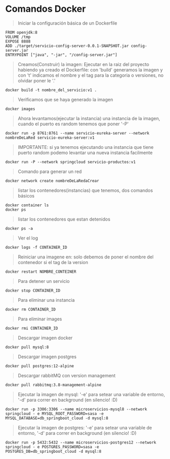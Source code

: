 
# Comandos Docker

> Iniciar la configuración básica de un Dockerfile
``` properties 
FROM openjdk:8
VOLUME /tmp
EXPOSE 8888
ADD ./target/servicio-config-server-0.0.1-SNAPSHOT.jar config-server.jar
ENTRYPOINT ["java", "-jar", "/config-server.jar"]
```

> Creamos(Construir) la imagen: Ejecutar en la raiz del proyecto habiendo ya creado el Dockerfile: con 'build' generamos la imagen y con 't' indicamos el nombre y el tag para la categoria o versiones, no olvidar poner le '.'
```
docker build -t nombre_del_servicio:v1 .
```

> Verificamos que se haya generado la imagen
```
docker images
```

> Ahora levantamos(ejecutar la instancia) una instancia de la imagen, cuando el puerto es random tenemos que poner '-P'
```
docker run -p 8761:8761 --name servicio-eureka-server --network nombreDeLaRed servicio-eureka-server:v1
```

> IMPORTANTE: si ya tenemos ejecutando una instancia que tiene puerto random podemo levantar una nueva instancia facilmente
```
docker run -P --network springcloud servicio-productos:v1
```

> Comando para generar un red 
```
docker network create nombreDeLaRedaCrear
```

> listar los contenedores(instancias) que tenemos, dos comandos básicos
``` shell
docker container ls
docker ps
```
> listar los contenedores que estan detenidos
```
docker ps -a
```

> Ver el log 
```
docker logs -f CONTAINER_ID
```
> Reiniciar una imagene en: solo debemos de poner el nombre del contenedor si el tag de la version
```
docker restart NOMBRE_CONTEINER
```
> Para detener un servicio
```
docker stop CONTAINER_ID
```
> Para eliminar una instancia 
```
docker rm CONTAINER_ID
```

> Para eliminar images
```
docker rmi CONTAINER_ID
```

> Descargar imagen docker
```
docker pull mysql:8
```
> Descargar imagen postgres
```
docker pull postgres:12-alpine
```
> Descargar rabbitMQ con version management
```
docker pull rabbitmq:3.8-management-alpine
```

> Ejecutar la imagen de mysql: '-e' para setear una variable de entorno, '-d' para correr en background (en silencio! :D)
```
docker run -p 3306:3306 --name microservicios-mysql8 --network springcloud - e MYSQL_ROOT_PASSWORD=sasa -e MYSQL_DATABASE=db_springboot_cloud -d mysql:8
```

> Ejecutar la imagen de postgres: '-e' para setear una variable de entorno, '-d' para correr en background (en silencio! :D)
```
docker run -p 5432:5432 --name microservicios-postgres12 --network springcloud - e POSTGRES_PASSWORD=sasa -e POSTGRES_DB=db_springboot_cloud -d mysql:8
```